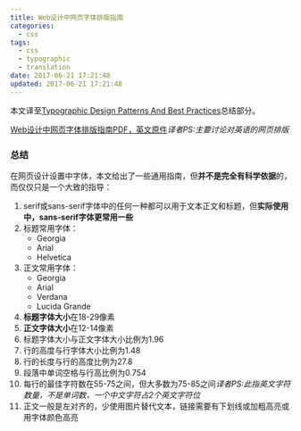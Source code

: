```yaml
---
title: Web设计中网页字体排版指南
categories:
  - css
tags:
  - css
  - typographic
  - translation
date: 2017-06-21 17:21:48
updated: 2017-06-21 17:21:48
---
```


本文译至[Typographic Design Patterns And Best Practices](https://www.smashingmagazine.com/2009/08/typographic-design-survey-best-practices-from-the-best-blogs/#conclusion)总结部分。

[Web设计中网页字体排版指南PDF，英文原件](./web-type-guidlines.pdf)*译者PS:主要讨论对英语的网页排版*


### 总结

在网页设计设置中字体，本文给出了一些通用指南，但**并不是完全有科学依据**的，而仅仅只是一个大致的指导：

1. serif或sans-serif字体中的任何一种都可以用于文本正文和标题，但**实际使用中，sans-serif字体更常用一些**
2. 标题常用字体：
    - Georgia
    - Arial
    - Helvetica
3. 正文常用字体：
    - Georgia
    - Arial
    - Verdana
    - Lucida Grande
4. **标题字体大小**在18-29像素
5. **正文字体大小**在12-14像素
6. 标题字体大小与正文字体大小比例为1.96
7. 行的高度与行字体大小比例为1.48
8. 行的长度与行的高度比例为27.8
9. 段落中单词空格与行高比例为0.754
10. 每行的最佳字符数在55-75之间，但大多数为75-85之间*译者PS:此指英文字符数量，不是单词数，一个中文字符占2个英文字符位*
11. 正文一般是左对齐的，少使用图片替代文本，链接需要有下划线或加粗高亮或用字体颜色高亮